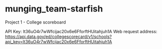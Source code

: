 # munging_team-starfish
Project 1 - College scoreboard

API Key: lt36uO4r7wWfcijac20x6e6FforftHUitahjuh1A
Web request address: https://api.data.gov/ed/collegescorecard/v1/schools?api_key=lt36uO4r7wWfcijac20x6e6FforftHUitahjuh1A
